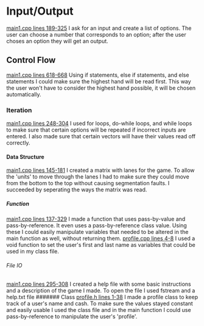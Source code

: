 # Input/Output
[main1.cpp lines 189-325](/main1.cpp#L189)
I ask for an input and create a list of options. The user can choose a number that corresponds to an option; after the user choses an option they will get an output.
## Control Flow
[main1.cpp lines 618-668](/main1.cpp#L618)
Using if statements, else if statements, and else statements I could make sure the highest hand will be read first. This way the user won't have to consider the highest hand possible, it will be chosen automatically.
### Iteration
[main1.cpp lines 248-304](/main1.cpp#L248)
I used for loops, do-while loops, and while loops to make sure that certain options will be repeated if incorrect inputs are entered. I also made sure that certain vectors will have their values read off correctly.
#### Data Structure
[main1.cpp lines 145-181](/main1.cpp#L145)
I created a matrix with lanes for the game. To allow the 'units' to move through the lanes I had to make sure they could move from the bottom to the top without causing segmentation faults. I succeeded by seperating the ways the matrix was read. 
##### Function
[main1.cpp lines 137-329](/main1.cpp#L137)
I made a function that uses pass-by-value and pass-by-reference. It even uses a pass-by-reference class value. Using these I could easily manipulate variables that needed to be altered in the main function as well, without returning them.
[profile.cpp lines 4-8](/profile.cpp#L4)
I used a void function to set the user's first and last name as variables that could be used in my class file.
###### File IO
[main1.cpp lines 295-308](/main1.cpp#L295)
I created a help file with some basic instructions and a description of the game I made. To open the file I used fstream and a help.txt file
####### Class
[profile.h lines 1-38](/profile.h#L1)
I made a profile class to keep track of a user's name and cash. To make sure the values stayed constant and easily usable I used the class file and in the main function I could use pass-by-reference to manipulate the user's 'profile'.

